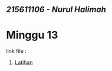 ## _215611106 - Nurul Halimah_

# Minggu 13

link file :

1. [Latihan](https://github.com/Nurul-Halimah/tekn-cloud-computing/blob/a8b150d0e2ba33d03b3d9ab6642141700ee28dd6/minggu-13/latihan.md)
